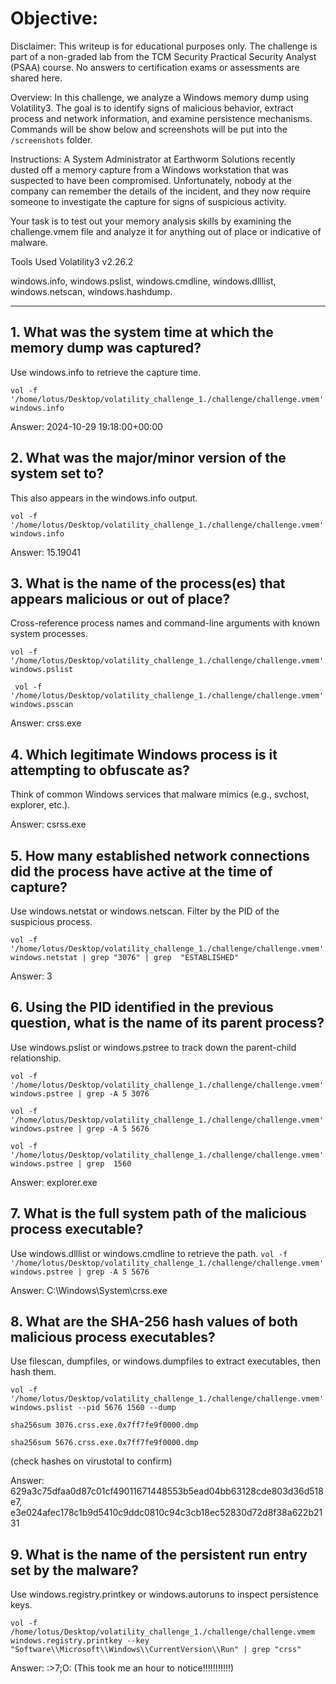 # Objective:
Disclaimer:
This writeup is for educational purposes only. The challenge is part of a non-graded lab from the TCM Security Practical Security Analyst (PSAA) course. No answers to certification exams or assessments are shared here. 

Overview:
In this challenge, we analyze a Windows memory dump using Volatility3. The goal is to identify signs of malicious behavior, extract process and network information, 
and examine persistence mechanisms.
Commands will be show below and screenshots will be put into the `/screenshots` folder.

Instructions:
A System Administrator at Earthworm Solutions recently dusted off a memory capture from a Windows workstation that was suspected to have been compromised. Unfortunately, nobody at the company can remember the details of the incident, and they now require someone to investigate the capture for signs of suspicious activity.

Your task is to test out your memory analysis skills by examining the challenge.vmem file and analyze it for anything out of place or indicative of malware.

Tools Used
Volatility3 v2.26.2

windows.info, windows.pslist, windows.cmdline, windows.dlllist, windows.netscan, windows.hashdump.

---

## 1. What was the system time at which the memory dump was captured?
Use windows.info to retrieve the capture time.

`vol -f '/home/lotus/Desktop/volatility_challenge_1./challenge/challenge.vmem' windows.info`

Answer: 2024-10-29 19:18:00+00:00

## 2. What was the major/minor version of the system set to?
This also appears in the windows.info output.

`vol -f '/home/lotus/Desktop/volatility_challenge_1./challenge/challenge.vmem' windows.info`

Answer: 15.19041

## 3. What is the name of the process(es) that appears malicious or out of place?
Cross-reference process names and command-line arguments with known system processes.

`vol -f '/home/lotus/Desktop/volatility_challenge_1./challenge/challenge.vmem' windows.pslist`

` vol -f '/home/lotus/Desktop/volatility_challenge_1./challenge/challenge.vmem' windows.psscan`

Answer: crss.exe

## 4. Which legitimate Windows process is it attempting to obfuscate as?
Think of common Windows services that malware mimics (e.g., svchost, explorer, etc.).

Answer: csrss.exe


## 5. How many established network connections did the process have active at the time of capture?
Use windows.netstat or windows.netscan. Filter by the PID of the suspicious process.

`vol -f '/home/lotus/Desktop/volatility_challenge_1./challenge/challenge.vmem' windows.netstat | grep "3076" | grep 
"ESTABLISHED"`

Answer: 3

## 6. Using the PID identified in the previous question, what is the name of its parent process?
Use windows.pslist or windows.pstree to track down the parent-child relationship.

`vol -f '/home/lotus/Desktop/volatility_challenge_1./challenge/challenge.vmem' windows.pstree | grep -A 5 3076`

`vol -f '/home/lotus/Desktop/volatility_challenge_1./challenge/challenge.vmem' windows.pstree | grep -A 5 5676`

`vol -f '/home/lotus/Desktop/volatility_challenge_1./challenge/challenge.vmem' windows.pstree | grep  1560`

Answer: explorer.exe


## 7. What is the full system path of the malicious process executable?
Use windows.dlllist or windows.cmdline to retrieve the path.
`vol -f '/home/lotus/Desktop/volatility_challenge_1./challenge/challenge.vmem' windows.pstree | grep -A 5 5676`

Answer: C:\Windows\System\crss.exe


## 8. What are the SHA-256 hash values of both malicious process executables?
Use filescan, dumpfiles, or windows.dumpfiles to extract executables, then hash them.

`vol -f '/home/lotus/Desktop/volatility_challenge_1./challenge/challenge.vmem' windows.pslist --pid 5676 1560 --dump`

`sha256sum 3076.crss.exe.0x7ff7fe9f0000.dmp`

`sha256sum 5676.crss.exe.0x7ff7fe9f0000.dmp`

(check hashes on virustotal to confirm)

Answer:
629a3c75dfaa0d87c01cf49011671448553b5ead04bb63128cde803d36d518e7, e3e024afec178c1b9d5410c9ddc0810c94c3cb18ec52830d72d8f38a622b2131

## 9. What is the name of the persistent run entry set by the malware?
Use windows.registry.printkey or windows.autoruns to inspect persistence keys.

`vol -f /home/lotus/Desktop/volatility_challenge_1./challenge/challenge.vmem windows.registry.printkey --key "Software\\Microsoft\\Windows\\CurrentVersion\\Run" | grep "crss"`

Answer: :>7;O:    (This took me an hour to notice!!!!!!!!!!!)

